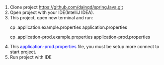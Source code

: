 1. Clone project https://github.com/dainqd/springJava.git
2. Open project with your IDE(IntelliJ IDEA).
3. This project, open new terminal and run:
    <p>cp .application.example.properties application.properties</p>
    <p>cp .application-prod.example.properties application-prod.properties</p>
4. This <span style="color:blue">application-prod.properties</span> file, you must be setup more connect to start project.
5. Run project with IDE